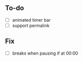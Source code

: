## To-do

- [ ] animated timer bar
- [ ] support permalink

## Fix

- [ ] breaks when pausing if at 00:00
